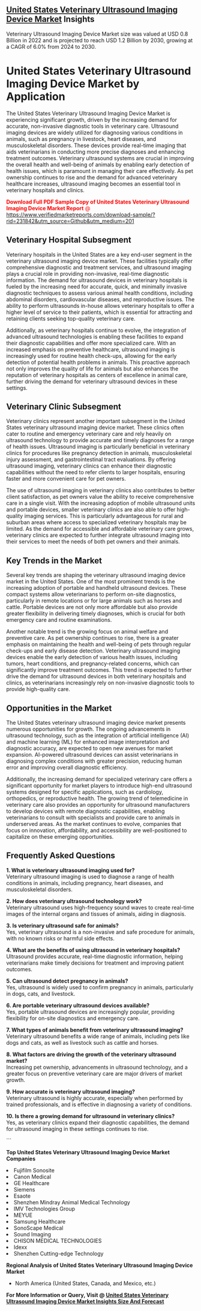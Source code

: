 <h2><a href="https://www.verifiedmarketreports.com/download-sample/?rid=231842&amp;utm_source=Github&amp;utm_medium=201" target="_blank">United States Veterinary Ultrasound Imaging Device Market</a> Insights</h2><p>Veterinary Ultrasound Imaging Device Market size was valued at USD 0.8 Billion in 2022 and is projected to reach USD 1.2 Billion by 2030, growing at a CAGR of 6.0% from 2024 to 2030.</p><p><h1>United States Veterinary Ultrasound Imaging Device Market by Application</h1><p>The United States Veterinary Ultrasound Imaging Device Market is experiencing significant growth, driven by the increasing demand for accurate, non-invasive diagnostic tools in veterinary care. Ultrasound imaging devices are widely utilized for diagnosing various conditions in animals, such as pregnancy in livestock, heart diseases, and musculoskeletal disorders. These devices provide real-time imaging that aids veterinarians in conducting more precise diagnoses and enhancing treatment outcomes. Veterinary ultrasound systems are crucial in improving the overall health and well-being of animals by enabling early detection of health issues, which is paramount in managing their care effectively. As pet ownership continues to rise and the demand for advanced veterinary healthcare increases, ultrasound imaging becomes an essential tool in veterinary hospitals and clinics.<p><span class=""><span style="color: #ff0000;"><strong>Download Full PDF Sample Copy of United States Veterinary Ultrasound Imaging Device Market Report</strong> @ </span><a href="https://www.verifiedmarketreports.com/download-sample/?rid=231842&amp;utm_source=Github&amp;utm_medium=201" target="_blank">https://www.verifiedmarketreports.com/download-sample/?rid=231842&amp;utm_source=Github&amp;utm_medium=201</a></span></p></p><h2>Veterinary Hospital Subsegment</h2><p>Veterinary hospitals in the United States are a key end-user segment in the veterinary ultrasound imaging device market. These facilities typically offer comprehensive diagnostic and treatment services, and ultrasound imaging plays a crucial role in providing non-invasive, real-time diagnostic information. The demand for ultrasound devices in veterinary hospitals is fueled by the increasing need for accurate, quick, and minimally invasive diagnostic techniques to assess various animal health conditions, including abdominal disorders, cardiovascular diseases, and reproductive issues. The ability to perform ultrasounds in-house allows veterinary hospitals to offer a higher level of service to their patients, which is essential for attracting and retaining clients seeking top-quality veterinary care.</p><p>Additionally, as veterinary hospitals continue to evolve, the integration of advanced ultrasound technologies is enabling these facilities to expand their diagnostic capabilities and offer more specialized care. With an increased emphasis on preventive healthcare, ultrasound imaging is increasingly used for routine health check-ups, allowing for the early detection of potential health problems in animals. This proactive approach not only improves the quality of life for animals but also enhances the reputation of veterinary hospitals as centers of excellence in animal care, further driving the demand for veterinary ultrasound devices in these settings.</p><h2>Veterinary Clinic Subsegment</h2><p>Veterinary clinics represent another important subsegment in the United States veterinary ultrasound imaging device market. These clinics often cater to routine and emergency veterinary care and rely heavily on ultrasound technology to provide accurate and timely diagnoses for a range of health issues. Ultrasound imaging is particularly beneficial in veterinary clinics for procedures like pregnancy detection in animals, musculoskeletal injury assessment, and gastrointestinal tract evaluations. By offering ultrasound imaging, veterinary clinics can enhance their diagnostic capabilities without the need to refer clients to larger hospitals, ensuring faster and more convenient care for pet owners.</p><p>The use of ultrasound imaging in veterinary clinics also contributes to better client satisfaction, as pet owners value the ability to receive comprehensive care in a single visit. With the increasing adoption of mobile ultrasound units and portable devices, smaller veterinary clinics are also able to offer high-quality imaging services. This is particularly advantageous for rural and suburban areas where access to specialized veterinary hospitals may be limited. As the demand for accessible and affordable veterinary care grows, veterinary clinics are expected to further integrate ultrasound imaging into their services to meet the needs of both pet owners and their animals.</p><h2>Key Trends in the Market</h2><p>Several key trends are shaping the veterinary ultrasound imaging device market in the United States. One of the most prominent trends is the increasing adoption of portable and handheld ultrasound devices. These compact systems allow veterinarians to perform on-site diagnostics, particularly in remote locations or for large animals such as horses and cattle. Portable devices are not only more affordable but also provide greater flexibility in delivering timely diagnoses, which is crucial for both emergency care and routine examinations.</p><p>Another notable trend is the growing focus on animal welfare and preventive care. As pet ownership continues to rise, there is a greater emphasis on maintaining the health and well-being of pets through regular check-ups and early disease detection. Veterinary ultrasound imaging devices enable the early detection of various health issues, including tumors, heart conditions, and pregnancy-related concerns, which can significantly improve treatment outcomes. This trend is expected to further drive the demand for ultrasound devices in both veterinary hospitals and clinics, as veterinarians increasingly rely on non-invasive diagnostic tools to provide high-quality care.</p><h2>Opportunities in the Market</h2><p>The United States veterinary ultrasound imaging device market presents numerous opportunities for growth. The ongoing advancements in ultrasound technology, such as the integration of artificial intelligence (AI) and machine learning (ML) for enhanced image interpretation and diagnostic accuracy, are expected to open new avenues for market expansion. AI-powered ultrasound devices can assist veterinarians in diagnosing complex conditions with greater precision, reducing human error and improving overall diagnostic efficiency.</p><p>Additionally, the increasing demand for specialized veterinary care offers a significant opportunity for market players to introduce high-end ultrasound systems designed for specific applications, such as cardiology, orthopedics, or reproductive health. The growing trend of telemedicine in veterinary care also provides an opportunity for ultrasound manufacturers to develop devices with remote diagnostic capabilities, enabling veterinarians to consult with specialists and provide care to animals in underserved areas. As the market continues to evolve, companies that focus on innovation, affordability, and accessibility are well-positioned to capitalize on these emerging opportunities.</p><h2>Frequently Asked Questions</h2><p><strong>1. What is veterinary ultrasound imaging used for?</strong><br>Veterinary ultrasound imaging is used to diagnose a range of health conditions in animals, including pregnancy, heart diseases, and musculoskeletal disorders.</p><p><strong>2. How does veterinary ultrasound technology work?</strong><br>Veterinary ultrasound uses high-frequency sound waves to create real-time images of the internal organs and tissues of animals, aiding in diagnosis.</p><p><strong>3. Is veterinary ultrasound safe for animals?</strong><br>Yes, veterinary ultrasound is a non-invasive and safe procedure for animals, with no known risks or harmful side effects.</p><p><strong>4. What are the benefits of using ultrasound in veterinary hospitals?</strong><br>Ultrasound provides accurate, real-time diagnostic information, helping veterinarians make timely decisions for treatment and improving patient outcomes.</p><p><strong>5. Can ultrasound detect pregnancy in animals?</strong><br>Yes, ultrasound is widely used to confirm pregnancy in animals, particularly in dogs, cats, and livestock.</p><p><strong>6. Are portable veterinary ultrasound devices available?</strong><br>Yes, portable ultrasound devices are increasingly popular, providing flexibility for on-site diagnostics and emergency care.</p><p><strong>7. What types of animals benefit from veterinary ultrasound imaging?</strong><br>Veterinary ultrasound benefits a wide range of animals, including pets like dogs and cats, as well as livestock such as cattle and horses.</p><p><strong>8. What factors are driving the growth of the veterinary ultrasound market?</strong><br>Increasing pet ownership, advancements in ultrasound technology, and a greater focus on preventive veterinary care are major drivers of market growth.</p><p><strong>9. How accurate is veterinary ultrasound imaging?</strong><br>Veterinary ultrasound is highly accurate, especially when performed by trained professionals, and is effective in diagnosing a variety of conditions.</p><p><strong>10. Is there a growing demand for ultrasound in veterinary clinics?</strong><br>Yes, as veterinary clinics expand their diagnostic capabilities, the demand for ultrasound imaging in these settings continues to rise.</p>```</p><p><strong>Top United States Veterinary Ultrasound Imaging Device Market Companies</strong></p><div data-test-id=""><p><li>Fujifilm Sonosite</li><li> Canon Medical</li><li> GE Healthcare</li><li> Siemens</li><li> Esaote</li><li> Shenzhen Mindray Animal Medical Technology</li><li> IMV Technologies Group</li><li> MEYUE</li><li> Samsung Healthcare</li><li> SonoScape Medical</li><li> Sound Imaging</li><li> CHISON MEDICAL TECHNOLOGIES</li><li> Idexx</li><li> Shenzhen Cutting-edge Technology</li></p><div><strong>Regional Analysis of&nbsp;United States Veterinary Ultrasound Imaging Device Market</strong></div><ul><li dir="ltr"><p dir="ltr">North America&nbsp;(United States, Canada, and Mexico, etc.)</p></li></ul><p><strong>For More Information or Query, Visit @&nbsp;</strong><strong><a href="https://www.verifiedmarketreports.com/product/veterinary-ultrasound-imaging-device-market/?utm_source=Github&amp;utm_medium=201" target="_blank">United States Veterinary Ultrasound Imaging Device Market Insights Size And Forecast</a></strong></p></div>
